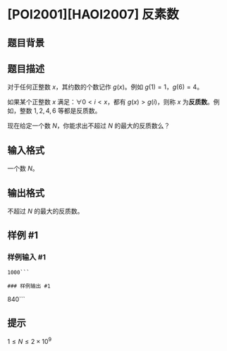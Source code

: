 # [POI2001][HAOI2007] 反素数

## 题目背景



## 题目描述

对于任何正整数 $x$，其约数的个数记作 $g(x)$。例如 $g(1)=1$，$g(6)=4$。

如果某个正整数 $x$ 满足：$\forall 0 \lt i \lt x$，都有 $g(x) \gt g(i)$，则称 $x$ 为**反质数**。例如，整数 $1,2,4,6$ 等都是反质数。

现在给定一个数 $N$，你能求出不超过 $N$ 的最大的反质数么？


## 输入格式

一个数 $N$。


## 输出格式

不超过 $N$ 的最大的反质数。


## 样例 #1

### 样例输入 #1
```
1000```

### 样例输出 #1

```
840```

## 提示

$1 \leq N \leq 2 \times 10^9$

